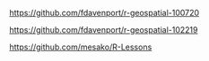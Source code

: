 https://github.com/fdavenport/r-geospatial-100720

https://github.com/fdavenport/r-geospatial-102219 

https://github.com/mesako/R-Lessons
